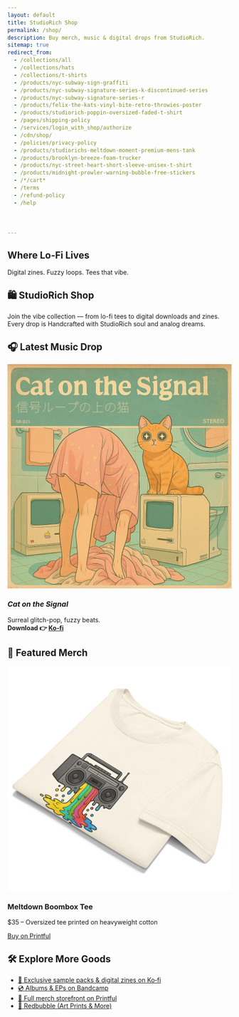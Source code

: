 ```yaml
---
layout: default
title: StudioRich Shop
permalink: /shop/
description: Buy merch, music & digital drops from StudioRich.
sitemap: true
redirect_from:
  - /collections/all
  - /collections/hats
  - /collections/t-shirts
  - /products/nyc-subway-sign-graffiti
  - /products/nyc-subway-signature-series-k-discontinued-series
  - /products/nyc-subway-signature-series-r
  - /products/felix-the-kats-vinyl-bite-retro-throwies-poster
  - /products/studiorich-poppin-oversized-faded-t-shirt
  - /pages/shipping-policy
  - /services/login_with_shop/authorize
  - /cdn/shop/
  - /policies/privacy-policy
  - /products/studiorichs-meltdown-moment-premium-mens-tank
  - /products/brooklyn-breeze-foam-trucker
  - /products/nyc-street-heart-short-sleeve-unisex-t-shirt
  - /products/midnight-prowler-warning-bubble-free-stickers
  - /*/cart*
  - /terms
  - /refund-policy
  - /help
  


---
```


<section class="hero" style="background-image: url(/assets/shop/default.webp);">
  <div class="hero-overlay">
    <h1>Where Lo‑Fi Lives</h1>
    <p>Digital zines. Fuzzy loops. Tees that vibe.</p>
  </div>
</section>


<section class="shop-intro">
  <h1 class="center">🛍️ StudioRich Shop</h1>
  <p class="center">Join the vibe collection — from lo-fi tees to digital downloads and zines. Every drop is Handcrafted with StudioRich soul and analog dreams.</p>
</section>

<section class="shop-featured">
  <h2>🎧 Latest Music Drop</h2>
  <div class="product-card">
    <img src="/assets/covers/cat-on-the-signal.webp" alt="Cat on the Signal">
    <h3><em>Cat on the Signal</em></h3>
    <p>Surreal glitch-pop, fuzzy beats.<br><strong>Download 👉 <a href="https://ko-fi.com/studiorich" target="_blank">Ko‑fi</a></strong></p>
  </div>
</section>

<section class="shop-featured merch">
  <h2>🧢 Featured Merch</h2>
  <div class="product-card">
    <img src="/assets/shop/melting-sound-system.webp" alt="Meltdown Boombox Tee">
    <h3>Meltdown Boombox Tee</h3>
    <p>$35 – Oversized tee printed on heavyweight cotton</p>
    <a class="button" href="https://studiorich.printful.me/product/meltdown-boombox-oversized-tee" target="_blank">Buy on Printful</a>
  </div>
</section>

<section class="shop-more">
  <h2>🛠 Explore More Goods</h2>
  <ul>
    <li><a href="https://ko-fi.com/studiorich" target="_blank">🎁 Exclusive sample packs & digital zines on Ko‑fi</a></li>
    <li><a href="https://studiorich.bandcamp.com/" target="_blank">💿 Albums & EPs on Bandcamp</a></li>
    <li><a href="https://studiorich.printful.me" target="_blank">👕 Full merch storefront on Printful</a></li>
    <li><a href="https://www.redbubble.com/people/studiorich/shop" target="_blank">🎨 Redbubble (Art Prints & More)</a></li>
  </ul>
</section>
